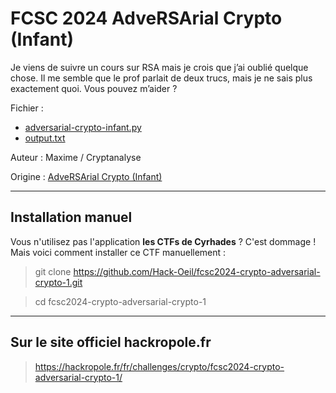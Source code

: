# FCSC 2024 AdveRSArial Crypto (Infant)

Je viens de suivre un cours sur RSA mais je crois que j’ai oublié quelque chose. Il me semble que le prof parlait de deux trucs, mais je ne sais plus exactement quoi. Vous pouvez m’aider ?



Fichier : 
- [adversarial-crypto-infant.py](https://hackropole.fr/challenges/fcsc2024-crypto-adversarial-crypto/public/infant/adversarial-crypto-infant.py)
- [output.txt](https://hackropole.fr/challenges/fcsc2024-crypto-adversarial-crypto/public/infant/output.txt)


Auteur : Maxime / Cryptanalyse

Origine : [AdveRSArial Crypto (Infant)](https://hackropole.fr/fr/challenges/crypto/fcsc2024-crypto-adversarial-crypto-1/)


-----------

## Installation manuel
Vous n'utilisez pas l'application **les CTFs de Cyrhades** ? C'est dommage !
Mais voici comment installer ce CTF manuellement :

> git clone https://github.com/Hack-Oeil/fcsc2024-crypto-adversarial-crypto-1.git

> cd fcsc2024-crypto-adversarial-crypto-1


-----------

## Sur le site officiel hackropole.fr
> https://hackropole.fr/fr/challenges/crypto/fcsc2024-crypto-adversarial-crypto-1/
